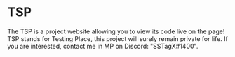 # TSP
The TSP is a project website allowing you to view its code live on the page! TSP stands for Testing Place, this project will surely remain private for life. If you are interested, contact me in MP on Discord: "SSTagX#1400".
